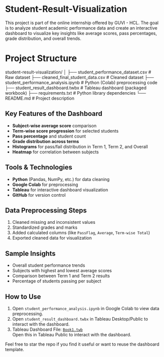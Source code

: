 # Student-Result-Visualization
This project is part of the online internship offered by GUVI - HCL. The goal is to analyze student academic performance data and create an interactive dashboard to visualize key insights like average scores, pass percentages, grade distribution, and overall trends.

# Project Structure
student-result-visualization/
│
├── student_performance_dataset.csv # Raw dataset
├── cleaned_final_student_data.csv # Cleaned dataset
├── student_performance_analysis.ipynb # Python (Colab) preprocessing code
├── student_result_dashboard.twbx # Tableau dashboard (packaged workbook)
├── requirements.txt # Python library dependencies
└── README.md # Project description

## Key Features of the Dashboard
- **Subject-wise average score** comparison
- **Term-wise score progression** for selected students
- **Pass percentage** and student count
- **Grade distribution across terms**
- **Histograms** for pass/fail distribution in Term 1, Term 2, and Overall
- **Heatmap** for correlation between subjects

## Tools & Technologies
- **Python** (Pandas, NumPy, etc.) for data cleaning
- **Google Colab** for preprocessing
- **Tableau** for interactive dashboard visualization
- **GitHub** for version control

## Data Preprocessing Steps
1. Cleaned missing and inconsistent values
2. Standardized grades and marks
3. Added calculated columns (like `PassFlag`, `Average`, `Term-wise Total`)
4. Exported cleaned data for visualization

## Sample Insights
- Overall student performance trends
- Subjects with highest and lowest average scores
- Comparison between Term 1 and Term 2 results
- Percentage of students passing per subject

## How to Use
1. Open `student_performance_analysis.ipynb` in Google Colab to view data preprocessing.
2. Open `student_result_dashboard.twbx` in Tableau Desktop/Public to interact with the dashboard.
3. Tableau Dashboard File: [`Book1.twb`](Book1.twb)  
    Open this in Tableau Public to interact with the dashboard.


Feel free to star the repo if you find it useful or want to reuse the dashboard template.


